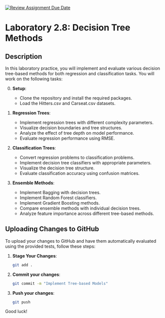 [![Review Assignment Due Date](https://classroom.github.com/assets/deadline-readme-button-22041afd0340ce965d47ae6ef1cefeee28c7c493a6346c4f15d667ab976d596c.svg)](https://classroom.github.com/a/cEysXyNG)
# Laboratory 2.8: Decision Tree Methods

## Description

In this laboratory practice, you will implement and evaluate various decision tree-based methods for both regression and classification tasks. You will work on the following tasks:

0. **Setup**:
   - Clone the repository and install the required packages.
   - Load the Hitters.csv and Carseat.csv datasets.

1. **Regression Trees**:
   - Implement regression trees with different complexity parameters.
   - Visualize decision boundaries and tree structures.
   - Analyze the effect of tree depth on model performance.
   - Evaluate regression performance using RMSE.

2. **Classification Trees**:
   - Convert regression problems to classification problems.
   - Implement decision tree classifiers with appropriate parameters.
   - Visualize the decision tree structure.
   - Evaluate classification accuracy using confusion matrices.

3. **Ensemble Methods**:
   - Implement Bagging with decision trees.
   - Implement Random Forest classifiers.
   - Implement Gradient Boosting methods.
   - Compare ensemble methods with individual decision trees.
   - Analyze feature importance across different tree-based methods.

## Uploading Changes to GitHub

To upload your changes to GitHub and have them automatically evaluated using the provided tests, follow these steps:

1. **Stage Your Changes**:
   ```sh
   git add .
   ```

2. **Commit your changes**:
   ```sh
   git commit -m "Implement Tree-based Models"
   ```
3. **Push your changes**:
   ```sh
   git push 
   ```

Good luck!
